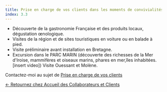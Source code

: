```yaml
---
title: Prise en charge de vos clients dans les moments de convivialités
index: 3.3
---
```


- Découverte de la gastronomie Française et des produits locaux, dégustation œnologique.
- Visites de la région et de sites touristiques en voiture ou en balade à pied.
- Visite préliminaire avant installation en Bretagne.
- Excursion dans le PARC MARIN (découverte des richesses de la Mer d'Iroise, mammifères et oiseaux marins, phares en mer,îles inhabitées. [insert video])
Visite Ouessant et Molène.

Contactez-moi au sujet de [Prise en charge de vos clients](mailto:glynorpwood@gmail.com?subject=Prise%20en%20charge&body=Tapez%20%0Avotre%20message%20ici%0A)

[← Retournez chez Accueil des Collaborateurs et Clients](/posts/accueildesclients)
